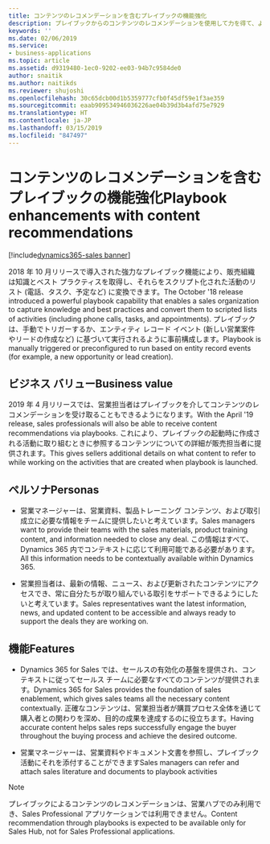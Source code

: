 ```yaml
---
title: コンテンツのレコメンデーションを含むプレイブックの機能強化
description: プレイブックからのコンテンツのレコメンデーションを使用して力を得て、より多くの取引を成立させてください。
keywords: ''
ms.date: 02/06/2019
ms.service:
- business-applications
ms.topic: article
ms.assetid: d9319480-1ec0-9202-ee03-94b7c9584de0
author: snaitik
ms.author: naitikds
ms.reviewer: shujoshi
ms.openlocfilehash: 30c65dcb00d1b5359777cfb0f45df59e1f3ae359
ms.sourcegitcommit: eaab909534946036226ae04b39d3b4afd75e7929
ms.translationtype: HT
ms.contentlocale: ja-JP
ms.lasthandoff: 03/15/2019
ms.locfileid: "847497"
---
```

#  <a name="playbook-enhancements-with-content-recommendations"></a><span data-ttu-id="21b0f-103">コンテンツのレコメンデーションを含むプレイブックの機能強化</span><span class="sxs-lookup"><span data-stu-id="21b0f-103">Playbook enhancements with content recommendations</span></span>
[!include[dynamics365-sales banner](../includes/dynamics365-sales.md)]



<span data-ttu-id="21b0f-104">2018 年 10 月リリースで導入された強力なプレイブック機能により、販売組織は知識とベスト プラクティスを取得し、それらをスクリプト化された活動のリスト (電話、タスク、予定など) に変換できます。</span><span class="sxs-lookup"><span data-stu-id="21b0f-104">The October '18 release introduced a powerful playbook capability that enables a sales organization to capture knowledge and best practices and convert them to scripted lists of activities (including phone calls, tasks, and appointments).</span></span> <span data-ttu-id="21b0f-105">プレイブックは、手動でトリガーするか、エンティティ レコード イベント (新しい営業案件やリードの作成など) に基づいて実行されるように事前構成します。</span><span class="sxs-lookup"><span data-stu-id="21b0f-105">Playbook is manually triggered or preconfigured to run based on entity record events (for example, a new opportunity or lead creation).</span></span> 

## <a name="business-value"></a><span data-ttu-id="21b0f-106">ビジネス バリュー</span><span class="sxs-lookup"><span data-stu-id="21b0f-106">Business value</span></span> 

<span data-ttu-id="21b0f-107">2019 年 4 月リリースでは、営業担当者はプレイブックを介してコンテンツのレコメンデーションを受け取ることもできるようになります。</span><span class="sxs-lookup"><span data-stu-id="21b0f-107">With the April '19 release, sales professionals will also be able to receive content recommendations via playbooks.</span></span> <span data-ttu-id="21b0f-108">これにより、プレイブックの起動時に作成される活動に取り組むときに参照するコンテンツについての詳細が販売担当者に提供されます。</span><span class="sxs-lookup"><span data-stu-id="21b0f-108">This gives sellers additional details on what content to refer to while working on the activities that are created when playbook is launched.</span></span>

## <a name="personas"></a><span data-ttu-id="21b0f-109">ペルソナ</span><span class="sxs-lookup"><span data-stu-id="21b0f-109">Personas</span></span>

-   <span data-ttu-id="21b0f-110">営業マネージャーは、営業資料、製品トレーニング コンテンツ、および取引成立に必要な情報をチームに提供したいと考えています。</span><span class="sxs-lookup"><span data-stu-id="21b0f-110">Sales managers want to provide their teams with the sales materials, product training content, and information needed to close any deal.</span></span> <span data-ttu-id="21b0f-111">この情報はすべて、Dynamics 365 内でコンテキストに応じて利用可能である必要があります。</span><span class="sxs-lookup"><span data-stu-id="21b0f-111">All this information needs to be contextually available within Dynamics 365.</span></span>

-   <span data-ttu-id="21b0f-112">営業担当者は、最新の情報、ニュース、および更新されたコンテンツにアクセスでき、常に自分たちが取り組んでいる取引をサポートできるようにしたいと考えています。</span><span class="sxs-lookup"><span data-stu-id="21b0f-112">Sales representatives want the latest information, news, and updated content to be accessible and always ready to support the deals they are working on.</span></span>

## <a name="features"></a><span data-ttu-id="21b0f-113">機能</span><span class="sxs-lookup"><span data-stu-id="21b0f-113">Features</span></span>

-   <span data-ttu-id="21b0f-114">Dynamics 365 for Sales では、セールスの有効化の基盤を提供され、コンテキストに従ってセールス チームに必要なすべてのコンテンツが提供されます。</span><span class="sxs-lookup"><span data-stu-id="21b0f-114">Dynamics 365 for Sales provides the foundation of sales enablement, which gives sales teams all the necessary content contextually.</span></span> <span data-ttu-id="21b0f-115">正確なコンテンツは、営業担当者が購買プロセス全体を通じて購入者との関わりを深め、目的の成果を達成するのに役立ちます。</span><span class="sxs-lookup"><span data-stu-id="21b0f-115">Having accurate content helps sales reps successfully engage the buyer throughout the buying process and achieve the desired outcome.</span></span>
    
-   <span data-ttu-id="21b0f-116">営業マネージャーは、営業資料やドキュメント文書を参照し、プレイブック活動にそれを添付することができます</span><span class="sxs-lookup"><span data-stu-id="21b0f-116">Sales managers can refer and attach sales literature and documents to playbook activities</span></span>

> [!NOTE]
> <span data-ttu-id="21b0f-117">プレイブックによるコンテンツのレコメンデーションは、営業ハブでのみ利用でき、Sales Professional アプリケーションでは利用できません。</span><span class="sxs-lookup"><span data-stu-id="21b0f-117">Content recommendation through playbooks is expected to be available only for Sales Hub, not for Sales Professional applications.</span></span>
